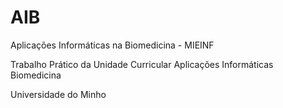 # AIB
Aplicações Informáticas na Biomedicina - MIEINF

Trabalho Prático da Unidade Curricular Aplicações Informáticas Biomedicina

Universidade do Minho
